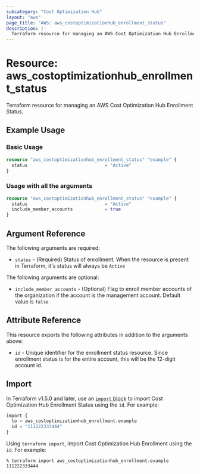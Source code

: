 ```yaml
---
subcategory: "Cost Optimization Hub"
layout: "aws"
page_title: "AWS: aws_costoptimizationhub_enrollment_status"
description: |-
  Terraform resource for managing an AWS Cost Optimization Hub Enrollment Status.
---
```

# Resource: aws_costoptimizationhub_enrollment_status

Terraform resource for managing an AWS Cost Optimization Hub Enrollment Status.

## Example Usage

### Basic Usage

```terraform
resource "aws_costoptimizationhub_enrollment_status" "example" {
  status                             = "Active"
}
```

### Usage with all the arguments

```terraform
resource "aws_costoptimizationhub_enrollment_status" "example" {
  status                             = "Active"
  include_member_accounts            = true
}
```

## Argument Reference

The following arguments are required:

* `status` - (Required) Status of enrollment. When the resource is present in Terraform, it's status will always be `Active`

The following arguments are optional:

* `include_member_accounts` - (Optional) Flag to enroll member accounts of the organization if the account is the management account. Default value is `false`

## Attribute Reference

This resource exports the following attributes in addition to the arguments above:

* `id` - Unique identifier for the enrollment status resource. Since enrollment status is for the entire account, this will be the 12-digit account id.

## Import

In Terraform v1.5.0 and later, use an [`import` block](https://developer.hashicorp.com/terraform/language/import) to import Cost Optimization Hub Enrollment Status using the `id`. For example:

```terraform
import {
  to = aws_costoptimizationhub_enrollment.example
  id = "111222333444"
}
```

Using `terraform import`, import Cost Optimization Hub Enrollment using the `id`. For example:

```console
% terraform import aws_costoptimizationhub_enrollment.example 111222333444
```
